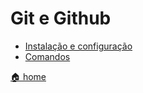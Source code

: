 # Git e Github 

- [Instalação e configuração](config.md)
- [Comandos](comandos.md)

[🏠 home](../README.md)
